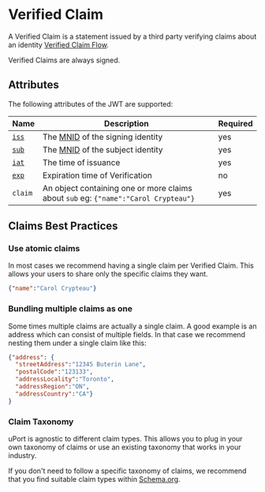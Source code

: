 # Verified Claim

A Verified Claim is a statement issued by a third party verifying claims about an identity [Verified Claim Flow](../flows/verification.md).

Verified Claims are always signed.

## Attributes

The following attributes of the JWT are supported:

Name | Description | Required
---- | ----------- | --------
[`iss`](https://tools.ietf.org/html/rfc7519#section-4.1.1) | The [MNID](https://github.com/uport-project/mnid) of the signing identity| yes
[`sub`](https://tools.ietf.org/html/rfc7519#section-4.1.1) | The [MNID](https://github.com/uport-project/mnid) of the subject identity| yes
[`iat`](https://tools.ietf.org/html/rfc7519#section-4.1.6) | The time of issuance | yes
[`exp`](https://tools.ietf.org/html/rfc7519#section-4.1.4) | Expiration time of Verification | no
`claim` | An object containing one or more claims about `sub` eg: `{"name":"Carol Crypteau"}` | yes

## Claims Best Practices

### Use atomic claims

In most cases we recommend having a single claim per Verified Claim. This allows your users to share only the specific claims they want.

```json
{"name":"Carol Crypteau"}
```

### Bundling multiple claims as one

Some times multiple claims are actually a single claim. A good example is an address which can consist of multiple fields. In that case we recommend nesting them under a single claim like this:

```json
{"address": {
  "streetAddress":"12345 Buterin Lane",
  "postalCode":"123133",
  "addressLocality":"Toronto",
  "addressRegion":"ON",
  "addressCountry":"CA"}
}
```

### Claim Taxonomy

uPort is agnostic to different claim types. This allows you to plug in your own taxonomy of claims or use an existing taxonomy that works in your industry. 

If you don't need to follow a specific taxonomy of claims, we recommend that you find suitable claim types within [Schema.org](http://schema.org).
